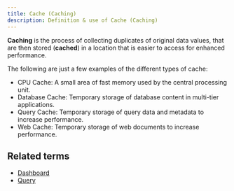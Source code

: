```yaml
---
title: Cache (Caching) 
description: Definition & use of Cache (Caching) 
---
```

**Caching** is the process of collecting duplicates of original data values, that are then stored (**cached**) in a location that is easier to access for enhanced performance.

The following are just a few examples of the different types of cache:

- CPU Cache: A small area of fast memory used by the central processing unit.
- Database Cache: Temporary storage of database content in multi-tier applications.
- Query Cache: Temporary storage of query data and metadata to increase performance.
- Web Cache: Temporary storage of web documents to increase performance.

## Related terms

- [Dashboard](../board-dashboard-living)
- [Query](../query)